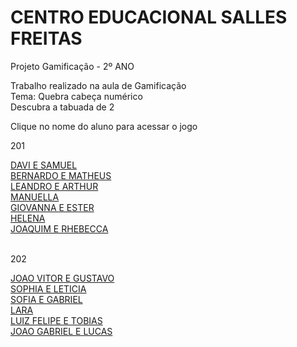 # CENTRO EDUCACIONAL SALLES FREITAS
<head>
<meta charset="utf-8">
</head>
Projeto Gamificação - 2º ANO

<p>Trabalho realizado na aula de Gamificação<br>
Tema: Quebra cabeça numérico<br>
Descubra a tabuada de 2<br>

Clique no nome do aluno para acessar o jogo</p>
<p>201</p>
<a href="https://silvalaine.github.io/2-ano_Salles/DAVI E SAMUEL/">DAVI E SAMUEL</a><br>
<a href="https://silvalaine.github.io/1-ano_Salles/BERNARDO E MATHEUS/">BERNARDO E MATHEUS</a><br>
<a href="https://silvalaine.github.io/1-ano_Salles/LEANDRO E ARTHUR">LEANDRO E ARTHUR</a><br>
<a href="https://silvalaine.github.io/1-ano_Salles/MANUELLA/">MANUELLA</a><br>
<a href="https://silvalaine.github.io/1-ano_Salles/GIOVANNA E ESTER/">GIOVANNA E ESTER</a><br>
<a href="https://silvalaine.github.io/1-ano_Salles/HELENA/">HELENA</a><br>
<a href="https://silvalaine.github.io/1-ano_Salles/JOAQUIM E RHEBECCA">JOAQUIM E RHEBECCA</a><br>
<br>
<p>202</p>

<a href="https://silvalaine.github.io/2-ano_Salles/JOAO VITOR E GUSTAVO/">JOAO VITOR E GUSTAVO</a><br>
<a href="https://silvalaine.github.io/1-ano_Salles/SOPHIA E LETICIA/">SOPHIA E LETICIA</a><br>
<a href="https://silvalaine.github.io/1-ano_Salles/SOFIA E GABRIEL">SOFIA E GABRIEL</a><br>
<a href="https://silvalaine.github.io/1-ano_Salles/LARA/">LARA</a><br>
<a href="https://silvalaine.github.io/1-ano_Salles/LUIZ FELIPE E TOBIAS/">LUIZ FELIPE E TOBIAS</a><br>
<a href="https://silvalaine.github.io/1-ano_Salles/JOAO GABRIEL E LUCAS/">JOAO GABRIEL E LUCAS</a><br>
